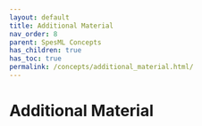 ```yaml
---
layout: default
title: Additional Material
nav_order: 8
parent: SpesML Concepts
has_children: true
has_toc: true
permalink: /concepts/additional_material.html/
---
```

# Additional Material
